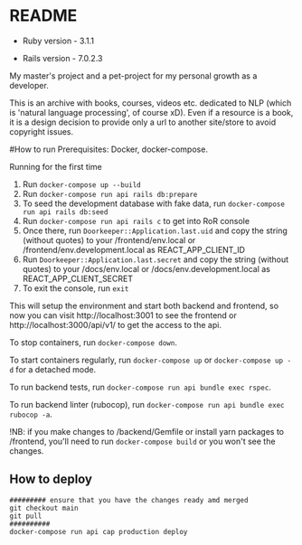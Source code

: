 # README

* Ruby version - 3.1.1

* Rails version - 7.0.2.3

My master's project and a pet-project
for my personal growth as a developer.

This is an archive with books, courses, videos etc.
dedicated to NLP (which is 'natural language processing',
of course xD).
Even if a resource is a book, it is a design decision
to provide only a url to another site/store to
avoid copyright issues.

#How to run
Prerequisites: Docker, docker-compose.


Running for the first time
1. Run `docker-compose up --build`
2. Run `docker-compose run api rails db:prepare`
3. To seed the development database with fake data, run
`docker-compose run api rails db:seed`
4. Run `docker-compose run api rails c` to get into RoR console
5. Once there, run `Doorkeeper::Application.last.uid` and copy the string
   (without quotes) to your /frontend/env.local or /frontend/env.development.local
as REACT_APP_CLIENT_ID
6. Run `Doorkeeper::Application.last.secret` and copy the string
   (without quotes) to your /docs/env.local or /docs/env.development.local
   as REACT_APP_CLIENT_SECRET
7. To exit the console, run `exit`

This will setup the environment and start both backend and frontend,
so now you can visit http://localhost:3001 to see the frontend or
http://localhost:3000/api/v1/ to get the access to the api.

To stop containers, run `docker-compose down`.

To start containers regularly, run `docker-compose up` or `docker-compose up -d` for a detached mode.

To run backend tests, run `docker-compose run api bundle exec rspec`.

To run backend linter (rubocop), run `docker-compose run api bundle exec rubocop -a`.

!NB: if you make changes to /backend/Gemfile or install yarn packages to /frontend,
you'll need to run `docker-compose build` or you won't see the changes.

## How to deploy
```
######### ensure that you have the changes ready amd merged
git checkout main
git pull
##########
docker-compose run api cap production deploy
```
